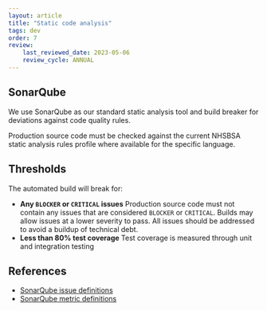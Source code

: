 ```yaml
---
layout: article
title: "Static code analysis"
tags: dev
order: 7
review:
    last_reviewed_date: 2023-05-06
    review_cycle: ANNUAL
---
```

## SonarQube

We use SonarQube as our standard static analysis tool and build breaker for deviations against code quality rules.

Production source code must be checked against the current NHSBSA static analysis rules profile where available for the specific language.

## Thresholds

The automated build will break for:

* __Any `BLOCKER` or `CRITICAL` issues__
  Production source code must not contain any issues that are considered `BLOCKER` or `CRITICAL`.
  Builds may allow issues at a lower severity to pass. All issues should be addressed to avoid a buildup of technical debt.
* __Less than 80% test coverage__
  Test coverage is measured through unit and integration testing

## References

* [SonarQube issue definitions][sonarqube_issues]
* [SonarQube metric definitions][sonarqube_metric_definitions]

[sonarqube_issues]: <https://docs.sonarqube.org/latest/user-guide/issues/>
[sonarqube_metric_definitions]: <https://docs.sonarqube.org/latest/user-guide/metric-definitions/>
